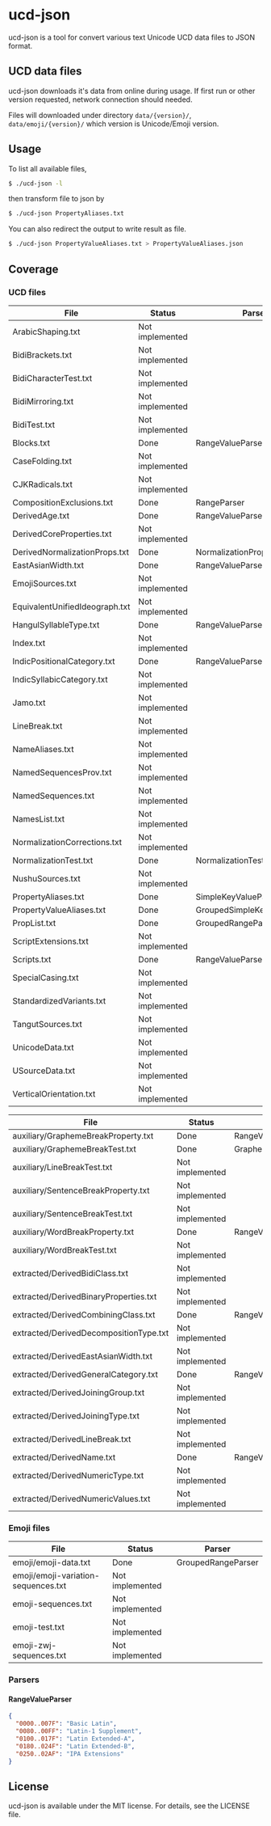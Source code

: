 ucd-json
=============

ucd-json is a tool for convert various text Unicode UCD data files to JSON format.

UCD data files
----------------
ucd-json downloads it's data from online during usage. If first run or other version requested, network connection should needed.

Files will downloaded under directory `data/{version}/`, `data/emoji/{version}/` which version is Unicode/Emoji version.

Usage
---------------

To list all available files,
```sh
$ ./ucd-json -l
```

then transform file to json by
```sh
$ ./ucd-json PropertyAliases.txt
```

You can also redirect the output to write result as file.
```sh
$ ./ucd-json PropertyValueAliases.txt > PropertyValueAliases.json
```

Coverage
---------

### UCD files

| File                           | Status          | Parser            |
| ------------------------------ | --------------- | ----------------- |
| ArabicShaping.txt              | Not implemented |                   |
| BidiBrackets.txt               | Not implemented |                   |
| BidiCharacterTest.txt          | Not implemented |                   |
| BidiMirroring.txt              | Not implemented |                   |
| BidiTest.txt                   | Not implemented |                   |
| Blocks.txt                     | Done            | RangeValueParser  |
| CaseFolding.txt                | Not implemented |                   |
| CJKRadicals.txt                | Not implemented |                   |
| CompositionExclusions.txt      | Done            | RangeParser       |
| DerivedAge.txt                 | Done            | RangeValueParser  |
| DerivedCoreProperties.txt      | Not implemented |                   |
| DerivedNormalizationProps.txt  | Done            | NormalizationPropsParser |
| EastAsianWidth.txt             | Done            | RangeValueParser  |
| EmojiSources.txt               | Not implemented |                   |
| EquivalentUnifiedIdeograph.txt | Not implemented |                   |
| HangulSyllableType.txt         | Done            | RangeValueParser  |
| Index.txt                      | Not implemented |                   |
| IndicPositionalCategory.txt    | Done            | RangeValueParser  |
| IndicSyllabicCategory.txt      | Not implemented |                   |
| Jamo.txt                       | Not implemented |                   |
| LineBreak.txt                  | Not implemented |                   |
| NameAliases.txt                | Not implemented |                   |
| NamedSequencesProv.txt         | Not implemented |                   |
| NamedSequences.txt             | Not implemented |                   |
| NamesList.txt                  | Not implemented |                   |
| NormalizationCorrections.txt   | Not implemented |                   |
| NormalizationTest.txt          | Done            | NormalizationTestParser |
| NushuSources.txt               | Not implemented |                   |
| PropertyAliases.txt            | Done            | SimpleKeyValueParser |
| PropertyValueAliases.txt       | Done            | GroupedSimpleKeyValueParser |
| PropList.txt                   | Done            | GroupedRangeParser |
| ScriptExtensions.txt           | Not implemented |                   |
| Scripts.txt                    | Done            | RangeValueParser  |
| SpecialCasing.txt              | Not implemented |                   |
| StandardizedVariants.txt       | Not implemented |                   |
| TangutSources.txt              | Not implemented |                   |
| UnicodeData.txt                | Not implemented |                   |
| USourceData.txt                | Not implemented |                   |
| VerticalOrientation.txt        | Not implemented |                   |

| File                                | Status          | Parser            |
| ----------------------------------- | --------------- | ----------------- |
| auxiliary/GraphemeBreakProperty.txt | Done            | RangeValueParser  |
| auxiliary/GraphemeBreakTest.txt     | Done            | GraphemeBreakTestParser |
| auxiliary/LineBreakTest.txt         | Not implemented |                   |
| auxiliary/SentenceBreakProperty.txt | Not implemented |                   |
| auxiliary/SentenceBreakTest.txt     | Not implemented |                   |
| auxiliary/WordBreakProperty.txt     | Done            | RangeValueParser  |
| auxiliary/WordBreakTest.txt         | Not implemented |                   |
| extracted/DerivedBidiClass.txt         | Not implemented |                   |
| extracted/DerivedBinaryProperties.txt  | Not implemented |                   |
| extracted/DerivedCombiningClass.txt    | Done            | RangeValueParser  |
| extracted/DerivedDecompositionType.txt | Not implemented |                   |
| extracted/DerivedEastAsianWidth.txt    | Not implemented |                   |
| extracted/DerivedGeneralCategory.txt   | Done            | RangeValueParser  |
| extracted/DerivedJoiningGroup.txt      | Not implemented |                   |
| extracted/DerivedJoiningType.txt       | Not implemented |                   |
| extracted/DerivedLineBreak.txt         | Not implemented |                   |
| extracted/DerivedName.txt              | Done            | RangeValueParser  |
| extracted/DerivedNumericType.txt       | Not implemented |                   |
| extracted/DerivedNumericValues.txt     | Not implemented |                   |

### Emoji files

| File                                   | Status          | Parser            |
| -------------------------------------- | --------------- | ----------------- |
| emoji/emoji-data.txt                   | Done            | GroupedRangeParser |
| emoji/emoji-variation-sequences.txt    | Not implemented |                   |
| emoji-sequences.txt                    | Not implemented |                   |
| emoji-test.txt                         | Not implemented |                   |
| emoji-zwj-sequences.txt                | Not implemented |                   |


### Parsers

#### RangeValueParser

```json
{
  "0000..007F": "Basic Latin",
  "0080..00FF": "Latin-1 Supplement",
  "0100..017F": "Latin Extended-A",
  "0180..024F": "Latin Extended-B",
  "0250..02AF": "IPA Extensions"
}
```


License
---------
ucd-json is available under the MIT license. For details, see the LICENSE file.
